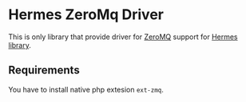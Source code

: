 # Hermes ZeroMq Driver

This is only library that provide driver for [ZeroMQ](https://zeromq.org/) support for [Hermes library](https://github.com/tomaj/hermes/).

## Requirements

You have to install native php extesion `ext-zmq`.

